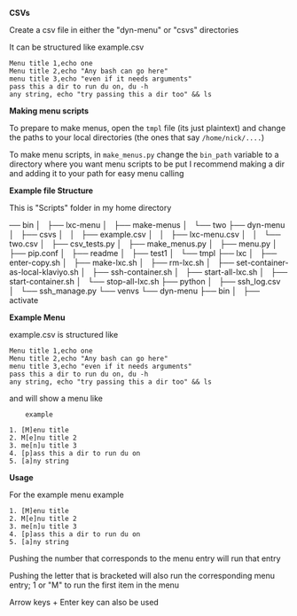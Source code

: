 **CSVs**

Create a csv file in either the "dyn-menu" or "csvs" directories
   
   It can be structured like example.csv
    
    Menu title 1,echo one
    Menu title 2,echo "Any bash can go here"
    menu title 3,echo "even if it needs arguments"
    pass this a dir to run du on, du -h
    any string, echo "try passing this a dir too" && ls

**Making menu scripts**

To prepare to make menus, open the `tmpl` file (its just plaintext) and change the paths to your local directories
 (the ones that say `/home/nick/....`)

To make menu scripts, in `make_menus.py` change the `bin_path` variable to a directory where you want menu scripts to be put
I recommend making a dir and adding it to your path for easy menu calling

**Example file Structure**

This is "Scripts" folder in my home directory

── bin
│   ├── lxc-menu
│   ├── make-menus
│   └── two
├── dyn-menu
│   ├── csvs
│   │   ├── example.csv
│   │   ├── lxc-menu.csv
│   │   └── two.csv
│   ├── csv_tests.py
│   ├── make_menus.py
│   ├── menu.py
│   ├── pip.conf
│   ├── readme
│   ├── test1
│   └── tmpl
├── lxc
│   ├── enter-copy.sh
│   ├── make-lxc.sh
│   ├── rm-lxc.sh
│   ├── set-container-as-local-klaviyo.sh
│   ├── ssh-container.sh
│   ├── start-all-lxc.sh
│   ├── start-container.sh
│   └── stop-all-lxc.sh
├── python
│   ├── ssh_log.csv
│   └── ssh_manage.py
└── venvs
    └── dyn-menu
        ├── bin
        │   ├── activate


**Example Menu**

   example.csv is structured like
    
    Menu title 1,echo one
    Menu title 2,echo "Any bash can go here"
    menu title 3,echo "even if it needs arguments"
    pass this a dir to run du on, du -h
    any string, echo "try passing this a dir too" && ls

  and will show a menu like
    
        example
      
    1. [M]enu title 
    2. M[e]nu title 2
    3. me[n]u title 3
    4. [p]ass this a dir to run du on
    5. [a]ny string
    
**Usage**

For the example menu
        example
      
    1. [M]enu title 
    2. M[e]nu title 2
    3. me[n]u title 3
    4. [p]ass this a dir to run du on
    5. [a]ny string

Pushing the number that corresponds to the menu entry will run that entry

Pushing the letter that is bracketed will also run the corresponding menu entry; 1 or "M" to run the first item in the menu

Arrow keys + Enter key can also be used


   